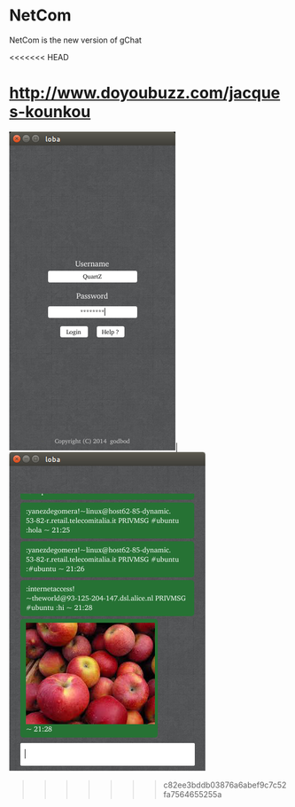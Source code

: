 NetCom
======

NetCom is the new version of gChat

<<<<<<< HEAD

http://www.doyoubuzz.com/jacques-kounkou
=======
<img src="resources/login.png">|<img src="resources/chatscreen.png">
>>>>>>> c82ee3bddb03876a6abef9c7c52fa7564655255a
